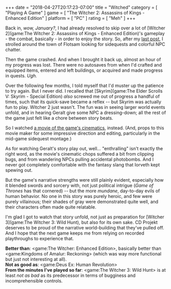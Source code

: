 +++
date = "2018-04-27T20:17:23-07:00"
title = "Witched"
category = [ "Playing A Game" ]
game = [ "The Witcher 2: Assassins of Kings - Enhanced Edition" ]
platform = [ "PC" ]
rating = [ "Meh" ]
+++

Back in, <i>wow, January?</i>, I had already resolved to skip over a lot of [Witcher 2](game:The Witcher 2: Assassins of Kings - Enhanced Edition)'s gameplay - the combat, basically - in order to enjoy the story.  So, after my [last post]($SiteBaseURL$2018/01/22/i-am-the-one-who-witches/), I strolled around the town of Flotsam looking for sidequests and colorful NPC chatter.

Then the game crashed.  And when I brought it back up, almost an hour of my progress was lost.  There were no autosaves from when I'd crafted and equipped items, entered and left buildings, or acquired and made progress in quests.  <i>Ugh.</i>

Over the following few months, I told myself that I'd muster up the patience to try again.  But I never did.  I recalled that [Skyrim](game:The Elder Scrolls V: Skyrim - Special Edition) <i>also</i> screwed me out of progress a handful of times, such that its quick-save became a reflex -- but Skyrim was actually fun to play.  Witcher 2 just wasn't.  The fun was in seeing larger world events unfold, and in hearing Geralt give some NPC a dressing-down; all the rest of the game just felt like a chore between story beats.

So I watched <a href="https://www.youtube.com/watch?v=ieH6PrNIgmI">a movie of the game's cinematics</a>, instead.  (And, props to this movie maker for some impressive direction and editing, particularly in the mid-game sidequest montage.)

As for watching Geralt's story play out, well... "enthralling" isn't exactly the right word, as the movie's cinematic chops suffered a bit from clipping bugs, and from wandering NPCs pulling accidental photobombs.  And I never got completely comfortable with the fantasy slang that Iorveth kept spewing out.

But the game's narrative strengths were still plainly evident, especially how it blended swords and sorcery with, not just political intrigue (<i>Game of Thrones</i> has that cornered) -- but the more <i>mundane</i>, day-to-day evils of human behavior.  No one in this story was purely heroic, and few were purely villainous; their shades of gray were demonstrated quite well, and their characters often made quite relatable.

I'm glad I got to watch that story unfold, not just as preparation for [Witcher 3](game:The Witcher 3: Wild Hunt), but also for its own sake.  CD Projekt deserves to be proud of the narrative world-building that they've pulled off.  And I hope that the next game keeps me from relying on recorded playthroughs to experience that.

<b>Better than</b>: <game:The Witcher: Enhanced Edition>, basically better than <game:Kingdoms of Amalur: Reckoning> (which was way more functional but just not interesting at all).  
<b>Not as good as</b>: <game:Deus Ex: Human Revolution>  
<b>From the minutes I've played so far</b>: <game:The Witcher 3: Wild Hunt> is at least <i>not as bad</i> as its predecessor in terms of bugginess and incomprehensible controls.
